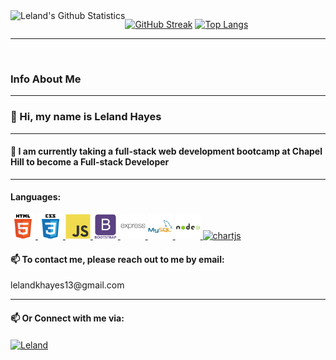 
<a href="https://github.com/ilelandhayes">
  <img align="left" src="https://github-readme-stats.vercel.app/api?username=ilelandhayes&line_height=27&count_private=false&title_color=FFFF00&text_color=c9cacc&icon_color=57A6FF&bg_color=000000&border_color=c9cacc" alt="Leland's Github Statistics"/>
</a>

[![GitHub Streak](https://github-readme-streak-stats.herokuapp.com/?user=ilelandhayes&theme=highcontrast)](https://git.io/streak-stats)     [![Top Langs](https://github-readme-stats.vercel.app/api/top-langs/?username=ilelandhayes&theme=highcontrast)](https://github.com/ilelandhayes/github-readme-stats)

<hr>
<br>

### Info About Me
<hr>
<h3> 👋  Hi, my name is Leland Hayes </h3>
<hr>
<h4> 🧠  I am currently taking a full-stack web development bootcamp at Chapel Hill to become a Full-stack Developer </h4>
<hr>
<h4 align="left"> Languages: </h4> <a href="https://www.w3.org/html/" target="_blank"> <img src="https://raw.githubusercontent.com/devicons/devicon/master/icons/html5/html5-original-wordmark.svg" alt="html5" width="40" height="40"/> </a> <a href="https://www.w3schools.com/css/" target="_blank"> <img src="https://raw.githubusercontent.com/devicons/devicon/master/icons/css3/css3-original-wordmark.svg" alt="css3" width="40" height="40"/> </a> <a href="https://developer.mozilla.org/en-US/docs/Web/JavaScript" target="_blank"> <img src="https://raw.githubusercontent.com/devicons/devicon/master/icons/javascript/javascript-original.svg" alt="javascript" width="40" height="40"/> </a> <a href="https://getbootstrap.com" target="_blank"> <img src="https://raw.githubusercontent.com/devicons/devicon/master/icons/bootstrap/bootstrap-plain-wordmark.svg" alt="bootstrap" width="40" height="40"/> </a> <a href="https://expressjs.com" target="_blank"> <img src="https://raw.githubusercontent.com/devicons/devicon/master/icons/express/express-original-wordmark.svg" alt="express" width="40" height="40"/> </a> <a href="https://www.mysql.com/" target="_blank"> <img src="https://raw.githubusercontent.com/devicons/devicon/master/icons/mysql/mysql-original-wordmark.svg" alt="mysql" width="40" height="40"/> </a> <a href="https://nodejs.org" target="_blank"> <img src="https://raw.githubusercontent.com/devicons/devicon/master/icons/nodejs/nodejs-original-wordmark.svg" alt="nodejs" width="40" height="40"/> </a> <a href="https://www.chartjs.org" target="_blank"> <img src="https://www.chartjs.org/media/logo-title.svg" alt="chartjs" width="40" height="40"/> </a>

<h4 align="left"> 📫  To contact me, please reach out to me by email: </h4> <p> lelandkhayes13@gmail.com </p>
<hr>
<h4 align="left"> 📫  Or Connect with me via: </h4> <p align="left"> <a href="https://linkedin.com/in/leland--744918175hayes" target="blank"><img align="center"       src="https://raw.githubusercontent.com/rahuldkjain/github-profile-readme-generator/master/src/images/icons/Social/linked-in-alt.svg" alt="Leland" height="30"   width="40" /></a>
